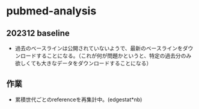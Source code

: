 # pubmed-analysis
## 202312 baseline
- 過去のベースラインは公開されていないようで、最新のベースラインをダウンロードすることになる。（これが何が問題かというと、特定の過去分のみ欲しくても大きなデータをダウンロードすることになる）
## 作業
- 累積世代ごとのreferenceを再集計中。(edgestat*nb)
